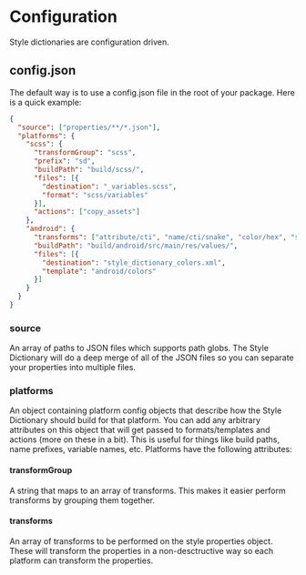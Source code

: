 # Configuration

Style dictionaries are configuration driven.

## config.json
The default way is to use a config.json file in the root of your package. Here is a quick example:
```json
{
  "source": ["properties/**/*.json"],
  "platforms": {
    "scss": {
      "transformGroup": "scss",
      "prefix": "sd",
      "buildPath": "build/scss/",
      "files": [{
        "destination": "_variables.scss",
        "format": "scss/variables"
      }],
      "actions": ["copy_assets"]
    },
    "android": {
      "transforms": ["attribute/cti", "name/cti/snake", "color/hex", "size/remToSp", "size/remToDp"],
      "buildPath": "build/android/src/main/res/values/",
      "files": [{
        "destination": "style_dictionary_colors.xml",
        "template": "android/colors"
      }]
    }
  }
}
```

### source
An array of paths to JSON files which supports path globs. The Style Dictionary will do a deep merge of all of the JSON files so you can separate your properties into multiple files.

### platforms
An object containing platform config objects that describe how the Style Dictionary should build for that platform. You can add any arbitrary attributes on this object that will get passed to formats/templates and actions (more on these in a bit). This is useful for things like build paths, name prefixes, variable names, etc. Platforms have the following attributes:

#### transformGroup
A string that maps to an array of transforms. This makes it easier perform transforms by grouping them together.

#### transforms
An array of transforms to be performed on the style properties object. These will transform the properties in a non-desctructive way so each platform can transform the properties.
